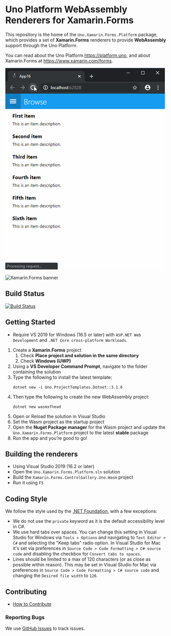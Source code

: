 # Uno Platform WebAssembly Renderers for Xamarin.Forms 

This repository is the home of the `Uno.Xamarin.Forms.Platform` package, which provides a set of **Xamarin.Forms** renderers to provide **WebAssembly** support through the Uno Platform.

You can read about the Uno Platform https://platform.uno, and about Xamarin.Forms at https://www.xamarin.com/forms.

![X.F for WebAssembly Sample](docs/20190917-xf-demo.gif)

<img src="banner.png" alt="Xamarin.Forms banner" height="145" >

## Build Status ##

[![Build Status](https://uno-platform.visualstudio.com/Uno%20Platform/_apis/build/status/Uno%20Platform/Uno.Xamarin.Forms%20-%20CI?branchName=uno)](https://uno-platform.visualstudio.com/Uno%20Platform/_build/latest?definitionId=12&branchName=uno)

## Getting Started ##

- Require VS 2019 for Windows (16.5 or later) with `ASP.NET Web Development` and `.NET Core cross-platform Workloads`.

1. Create a **Xamarin.Forms** project 
    1. Check **Place project and solution in the same directory**
    1. Check **Windows (UWP)**
1. Using a **VS Developer Command Prompt**, navigate to the folder containing the solution
1. Type the following to install the latest template:
    ```
    dotnet new -i Uno.ProjectTemplates.Dotnet::3.1.6
    ```
1. Then type the following to create the new WebAssembly project:
    ```
    dotnet new wasmxfhead
    ```
1. Open or Reload the solution in Visual Studio
1. Set the Wasm project as the startup project
1. Open the **Nuget Package manager** for the Wasm project and update the `Uno.Xamarin.Forms.Platform` project to the latest **stable** package
2. Run the app and you’re good to go!

## Building the renderers ##

- Using Visual Studio 2019 (16.2 or later)
- Open the `Uno.Xamarin.Forms.Platform.sln` solution
- Build the `Xamarin.Forms.ControlGallery.Uno.Wasm` project
- Run it using `F5`

## Coding Style ##

We follow the style used by the [.NET Foundation](https://github.com/dotnet/runtime/blob/master/docs/coding-guidelines/coding-style.md), with a few exceptions:

- We do not use the `private` keyword as it is the default accessibility level in C#.
- We use hard tabs over spaces. You can change this setting in Visual Studio for Windows via `Tools > Options` and navigating to `Text Editor > C#` and selecting the "Keep tabs" radio option. In Visual Studio for Mac it's set via preferences in `Source Code > Code Formatting > C# source code` and disabling the checkbox for `Convert tabs to spaces`.
- Lines should be limited to a max of 120 characters (or as close as possible within reason). This may be set in Visual Studio for Mac via preferences in `Source Code > Code Formatting > C# source code` and changing the `Desired file width` to `120`.

## Contributing ##

- [How to Contribute](https://github.com/xamarin/Xamarin.Forms/blob/master/.github/CONTRIBUTING.md)

### Reporting Bugs ###

We use [GitHub Issues](https://github.com/unoplatform/uno/issues/new/choose) to track issues.
